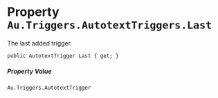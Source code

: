 # Property `Au.Triggers.AutotextTriggers.Last`

The last added trigger.

```
public AutotextTrigger Last { get; }
```

##### Property Value

`Au.Triggers.AutotextTrigger`